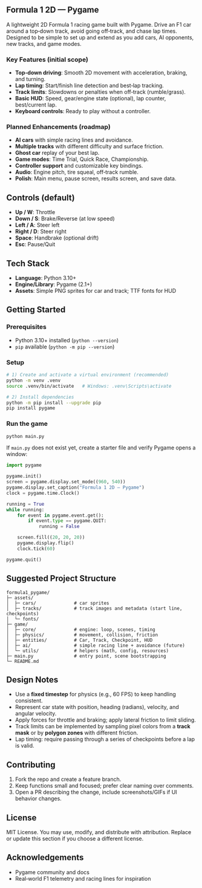 ## Formula 1 2D — Pygame

A lightweight 2D Formula 1 racing game built with Pygame. Drive an F1 car around a top‑down track, avoid going off‑track, and chase lap times. Designed to be simple to set up and extend as you add cars, AI opponents, new tracks, and game modes.

### Key Features (initial scope)
- **Top‑down driving**: Smooth 2D movement with acceleration, braking, and turning.
- **Lap timing**: Start/finish line detection and best‑lap tracking.
- **Track limits**: Slowdowns or penalties when off‑track (rumble/grass).
- **Basic HUD**: Speed, gear/engine state (optional), lap counter, best/current lap.
- **Keyboard controls**: Ready to play without a controller.

### Planned Enhancements (roadmap)
- **AI cars** with simple racing lines and avoidance.
- **Multiple tracks** with different difficulty and surface friction.
- **Ghost car** replay of your best lap.
- **Game modes**: Time Trial, Quick Race, Championship.
- **Controller support** and customizable key bindings.
- **Audio**: Engine pitch, tire squeal, off‑track rumble.
- **Polish**: Main menu, pause screen, results screen, and save data.

## Controls (default)
- **Up / W**: Throttle
- **Down / S**: Brake/Reverse (at low speed)
- **Left / A**: Steer left
- **Right / D**: Steer right
- **Space**: Handbrake (optional drift)
- **Esc**: Pause/Quit

## Tech Stack
- **Language**: Python 3.10+
- **Engine/Library**: Pygame (2.1+)
- **Assets**: Simple PNG sprites for car and track; TTF fonts for HUD

## Getting Started
### Prerequisites
- Python 3.10+ installed (`python --version`)
- `pip` available (`python -m pip --version`)

### Setup
```bash
# 1) Create and activate a virtual environment (recommended)
python -m venv .venv
source .venv/bin/activate   # Windows: .venv\Scripts\activate

# 2) Install dependencies
python -m pip install --upgrade pip
pip install pygame
```

### Run the game
```bash
python main.py
```

If `main.py` does not exist yet, create a starter file and verify Pygame opens a window:
```python
import pygame

pygame.init()
screen = pygame.display.set_mode((960, 540))
pygame.display.set_caption("Formula 1 2D — Pygame")
clock = pygame.time.Clock()

running = True
while running:
    for event in pygame.event.get():
        if event.type == pygame.QUIT:
            running = False

    screen.fill((20, 20, 20))
    pygame.display.flip()
    clock.tick(60)

pygame.quit()
```

## Suggested Project Structure
```
formula1_pygame/
├─ assets/
│  ├─ cars/              # car sprites
│  ├─ tracks/            # track images and metadata (start line, checkpoints)
│  └─ fonts/
├─ game/
│  ├─ core/              # engine: loop, scenes, timing
│  ├─ physics/           # movement, collision, friction
│  ├─ entities/          # Car, Track, Checkpoint, HUD
│  ├─ ai/                # simple racing line + avoidance (future)
│  └─ utils/             # helpers (math, config, resources)
├─ main.py               # entry point, scene bootstrapping
└─ README.md
```

## Design Notes
- Use a **fixed timestep** for physics (e.g., 60 FPS) to keep handling consistent.
- Represent car state with position, heading (radians), velocity, and angular velocity.
- Apply forces for throttle and braking; apply lateral friction to limit sliding.
- Track limits can be implemented by sampling pixel colors from a **track mask** or by **polygon zones** with different friction.
- Lap timing: require passing through a series of checkpoints before a lap is valid.

## Contributing
1. Fork the repo and create a feature branch.
2. Keep functions small and focused; prefer clear naming over comments.
3. Open a PR describing the change, include screenshots/GIFs if UI behavior changes.

## License
MIT License. You may use, modify, and distribute with attribution. Replace or update this section if you choose a different license.

## Acknowledgements
- Pygame community and docs
- Real‑world F1 telemetry and racing lines for inspiration


